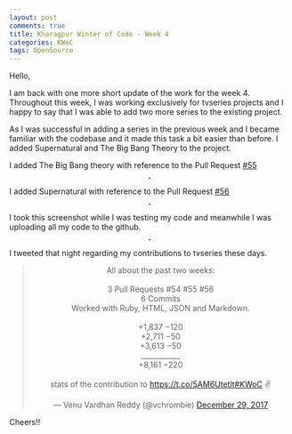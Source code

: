 ```yaml
---
layout: post
comments: true
title: Kharagpur Winter of Code - Week 4
categories: KWoC
tags: OpenSource
---
```

Hello,

I am back with one more short update of the work for the week 4. Throughout this week, I was working exclusively for tvseries projects and I happy to say that I was able to add two more series to the existing project.

As I was successful in adding a series in the previous week and I became familiar with the codebase and it made this task a bit easier than before. I added Supernatural and The Big Bang Theory to the project.

I added The Big Bang theory with reference to the Pull Request [#55](https://github.com/athityakumar/tvseries/pull/55)

<p align="center">
  <img title= "Behind the scenes: Working of the scrapper function" src="/blog/public/img/kwoc-41.png" alt="" style="border: 1px solid">
</p>

I added Supernatural with reference to the Pull Request [#56](https://github.com/athityakumar/tvseries/pull/56)

<p align="center">
  <img title= "Behind the scenes: Working of the scrapper function" src="/blog/public/img/kwoc-42.png" alt="" style="border: 1px solid">
</p>

I took this screenshot while I was testing my code and meanwhile I was uploading all my code to the github.

<p align="center">
  <img title= "Behind the scenes" src="/blog/public/img/kwoc-43.png" alt="" style="border: 1px solid">
</p>

I tweeted that night regarding my contributions to tvseries these days.

<blockquote align="center" class="twitter-tweet" data-lang="en"><p lang="en" dir="ltr">All about the past two weeks:<br><br>3 Pull Requests #54 #55 #56<br>6 Commits<br>Worked with Ruby, HTML, JSON and Markdown.<br> <br>+1,837  −120<br>+2,711    −50<br>+3,613    −50<br>___________<br>+8,161  −220<br><br>stats of the contribution to <a href="https://t.co/5AM6Utetlt">https://t.co/5AM6Utetlt</a><a href="https://twitter.com/hashtag/KWoC?src=hash&amp;ref_src=twsrc%5Etfw">#KWoC</a>  ✌️</p>&mdash; Venu Vardhan Reddy (@vchrombie) <a href="https://twitter.com/vchrombie/status/946850122838638594?ref_src=twsrc%5Etfw">December 29, 2017</a></blockquote>
<script async src="https://platform.twitter.com/widgets.js" charset="utf-8"></script>

Cheers!!
